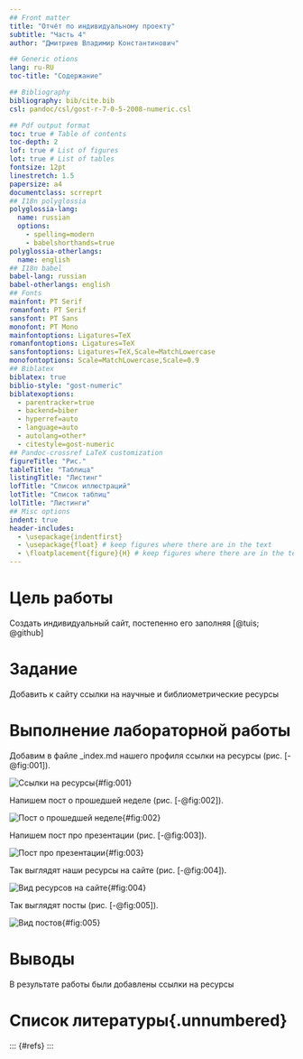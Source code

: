 ```yaml
---
## Front matter
title: "Отчёт по индивидуальному проекту"
subtitle: "Часть 4"
author: "Дмитриев Владимир Константинович"

## Generic otions
lang: ru-RU
toc-title: "Содержание"

## Bibliography
bibliography: bib/cite.bib
csl: pandoc/csl/gost-r-7-0-5-2008-numeric.csl

## Pdf output format
toc: true # Table of contents
toc-depth: 2
lof: true # List of figures
lot: true # List of tables
fontsize: 12pt
linestretch: 1.5
papersize: a4
documentclass: scrreprt
## I18n polyglossia
polyglossia-lang:
  name: russian
  options:
	- spelling=modern
	- babelshorthands=true
polyglossia-otherlangs:
  name: english
## I18n babel
babel-lang: russian
babel-otherlangs: english
## Fonts
mainfont: PT Serif
romanfont: PT Serif
sansfont: PT Sans
monofont: PT Mono
mainfontoptions: Ligatures=TeX
romanfontoptions: Ligatures=TeX
sansfontoptions: Ligatures=TeX,Scale=MatchLowercase
monofontoptions: Scale=MatchLowercase,Scale=0.9
## Biblatex
biblatex: true
biblio-style: "gost-numeric"
biblatexoptions:
  - parentracker=true
  - backend=biber
  - hyperref=auto
  - language=auto
  - autolang=other*
  - citestyle=gost-numeric
## Pandoc-crossref LaTeX customization
figureTitle: "Рис."
tableTitle: "Таблица"
listingTitle: "Листинг"
lofTitle: "Список иллюстраций"
lotTitle: "Список таблиц"
lolTitle: "Листинги"
## Misc options
indent: true
header-includes:
  - \usepackage{indentfirst}
  - \usepackage{float} # keep figures where there are in the text
  - \floatplacement{figure}{H} # keep figures where there are in the text
---
```


# Цель работы

Создать индивидуальный сайт, постепенно его заполняя [@tuis; @github]

# Задание

Добавить к сайту ссылки на научные и библиометрические ресурсы

# Выполнение лабораторной работы

Добавим в файле _index.md нашего профиля ссылки на ресурсы (рис. [-@fig:001]).

![Ссылки на ресурсы](image/1.png){#fig:001}

Напишем пост о прошедшей неделе (рис. [-@fig:002]).

![Пост о прошедшей неделе](image/2.png){#fig:002}

Напишем пост про презентации (рис. [-@fig:003]).

![Пост про презентации](image/3.png){#fig:003}

Так выглядят наши ресурсы на сайте (рис. [-@fig:004]).

![Вид ресурсов на сайте](image/4.png){#fig:004}

Так выглядят посты (рис. [-@fig:005]).

![Вид постов](image/5.png){#fig:005}

# Выводы

В результате работы были добавлены ссылки на ресурсы

# Список литературы{.unnumbered}

::: {#refs}
:::

